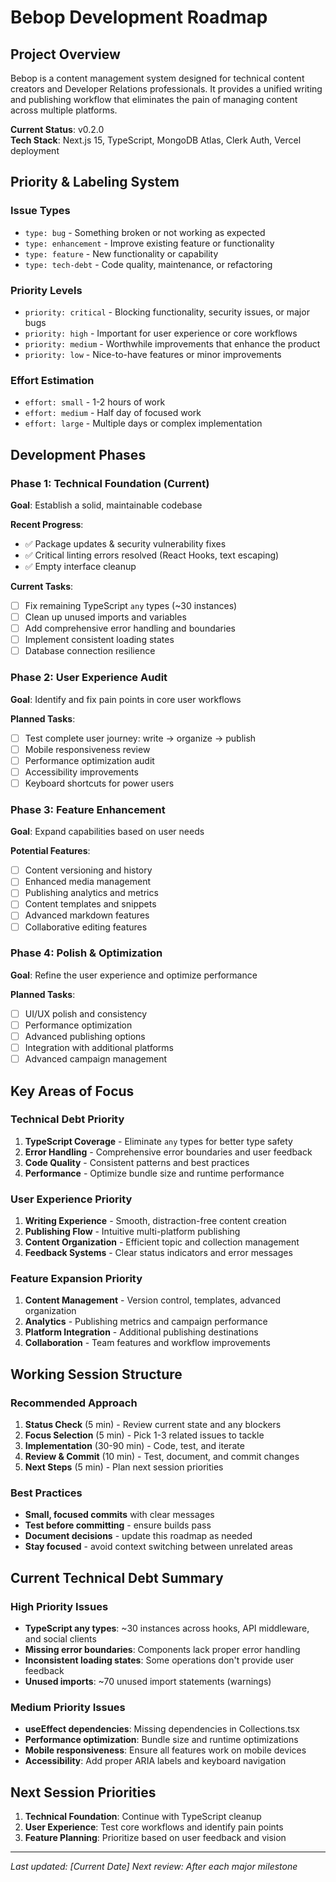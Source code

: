 # Bebop Development Roadmap

## Project Overview
Bebop is a content management system designed for technical content creators and Developer Relations professionals. It provides a unified writing and publishing workflow that eliminates the pain of managing content across multiple platforms.

**Current Status**: v0.2.0  
**Tech Stack**: Next.js 15, TypeScript, MongoDB Atlas, Clerk Auth, Vercel deployment

## Priority & Labeling System

### Issue Types
- `type: bug` - Something broken or not working as expected
- `type: enhancement` - Improve existing feature or functionality
- `type: feature` - New functionality or capability
- `type: tech-debt` - Code quality, maintenance, or refactoring

### Priority Levels
- `priority: critical` - Blocking functionality, security issues, or major bugs
- `priority: high` - Important for user experience or core workflows
- `priority: medium` - Worthwhile improvements that enhance the product
- `priority: low` - Nice-to-have features or minor improvements

### Effort Estimation
- `effort: small` - 1-2 hours of work
- `effort: medium` - Half day of focused work
- `effort: large` - Multiple days or complex implementation

## Development Phases

### Phase 1: Technical Foundation (Current)
**Goal**: Establish a solid, maintainable codebase

**Recent Progress**:
- ✅ Package updates & security vulnerability fixes
- ✅ Critical linting errors resolved (React Hooks, text escaping)
- ✅ Empty interface cleanup

**Current Tasks**:
- [ ] Fix remaining TypeScript `any` types (~30 instances)
- [ ] Clean up unused imports and variables
- [ ] Add comprehensive error handling and boundaries
- [ ] Implement consistent loading states
- [ ] Database connection resilience

### Phase 2: User Experience Audit
**Goal**: Identify and fix pain points in core user workflows

**Planned Tasks**:
- [ ] Test complete user journey: write → organize → publish
- [ ] Mobile responsiveness review
- [ ] Performance optimization audit
- [ ] Accessibility improvements
- [ ] Keyboard shortcuts for power users

### Phase 3: Feature Enhancement
**Goal**: Expand capabilities based on user needs

**Potential Features**:
- [ ] Content versioning and history
- [ ] Enhanced media management
- [ ] Publishing analytics and metrics
- [ ] Content templates and snippets
- [ ] Advanced markdown features
- [ ] Collaborative editing features

### Phase 4: Polish & Optimization
**Goal**: Refine the user experience and optimize performance

**Planned Tasks**:
- [ ] UI/UX polish and consistency
- [ ] Performance optimization
- [ ] Advanced publishing options
- [ ] Integration with additional platforms
- [ ] Advanced campaign management

## Key Areas of Focus

### Technical Debt Priority
1. **TypeScript Coverage** - Eliminate `any` types for better type safety
2. **Error Handling** - Comprehensive error boundaries and user feedback
3. **Code Quality** - Consistent patterns and best practices
4. **Performance** - Optimize bundle size and runtime performance

### User Experience Priority
1. **Writing Experience** - Smooth, distraction-free content creation
2. **Publishing Flow** - Intuitive multi-platform publishing
3. **Content Organization** - Efficient topic and collection management
4. **Feedback Systems** - Clear status indicators and error messages

### Feature Expansion Priority
1. **Content Management** - Version control, templates, advanced organization
2. **Analytics** - Publishing metrics and campaign performance
3. **Platform Integration** - Additional publishing destinations
4. **Collaboration** - Team features and workflow improvements

## Working Session Structure

### Recommended Approach
1. **Status Check** (5 min) - Review current state and any blockers
2. **Focus Selection** (5 min) - Pick 1-3 related issues to tackle
3. **Implementation** (30-90 min) - Code, test, and iterate
4. **Review & Commit** (10 min) - Test, document, and commit changes
5. **Next Steps** (5 min) - Plan next session priorities

### Best Practices
- **Small, focused commits** with clear messages
- **Test before committing** - ensure builds pass
- **Document decisions** - update this roadmap as needed
- **Stay focused** - avoid context switching between unrelated areas

## Current Technical Debt Summary

### High Priority Issues
- **TypeScript any types**: ~30 instances across hooks, API middleware, and social clients
- **Missing error boundaries**: Components lack proper error handling
- **Inconsistent loading states**: Some operations don't provide user feedback
- **Unused imports**: ~70 unused import statements (warnings)

### Medium Priority Issues
- **useEffect dependencies**: Missing dependencies in Collections.tsx
- **Performance optimization**: Bundle size and runtime optimizations
- **Mobile responsiveness**: Ensure all features work on mobile devices
- **Accessibility**: Add proper ARIA labels and keyboard navigation

## Next Session Priorities

1. **Technical Foundation**: Continue with TypeScript cleanup
2. **User Experience**: Test core workflows and identify pain points
3. **Feature Planning**: Prioritize based on user feedback and vision

---

*Last updated: [Current Date]*
*Next review: After each major milestone*